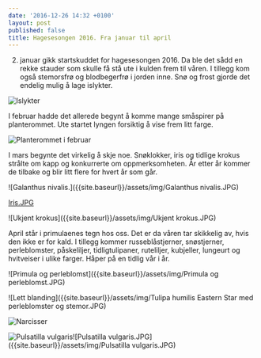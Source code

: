 ```yaml
---
date: '2016-12-26 14:32 +0100'
layout: post
published: false
title: Hagesesongen 2016. Fra januar til april
---
```


2. januar gikk startskuddet for hagesesongen 2016.  Da ble det sådd en rekke stauder som skulle få stå ute i kulden frem til våren. I tillegg kom også stemorsfrø og blodbegerfrø i jorden inne. Snø og frost gjorde det endelig mulig å lage islykter.

![Islykter]({{site.baseurl}}/assets/img/Islykter.JPG)

I februar hadde det allerede begynt å komme mange småspirer på planterommet. Ute startet lyngen forsiktig å vise frem litt farge. 

![Planterommet i februar]({{site.baseurl}}/assets/img/Planterommet.JPG)

<!--more-->

I mars begynte det virkelig å skje noe. Snøklokker, iris og tidlige krokus strålte om kapp og konkurrerte om oppmerksomheten. År etter år kommer de tilbake og blir litt flere for hvert år som går. 

![Galanthus nivalis.]({{site.baseurl}}/assets/img/Galanthus nivalis.JPG)

[Iris.JPG]({{site.baseurl}}/assets/img/Iris.JPG)

![Ukjent krokus]({{site.baseurl}}/assets/img/Ukjent krokus.JPG)

April står i primulaenes tegn hos oss. Det er da våren tar skikkelig av, hvis den ikke er for kald. I tillegg kommer russeblåstjerner, snøstjerner, perleblomster, påskeliljer, tidligtulipaner, ruteliljer, kubjeller, lungeurt og hvitveiser i ulike farger.  Håper på en tidlig vår i år. 

![Primula og perleblomst]({{site.baseurl}}/assets/img/Primula og perleblomst.JPG)

![Lett blanding]({{site.baseurl}}/assets/img/Tulipa humilis Eastern Star med perleblomster og stemor.JPG)

![Narcisser]({{site.baseurl}}/assets/img/Narcisser.JPG)

![Pulsatilla vulgaris]({{site.baseurl}}/assets/img/Pulsatilla%20vulgaris.JPG)![Pulsatilla vulgaris.JPG]({{site.baseurl}}/assets/img/Pulsatilla vulgaris.JPG)
